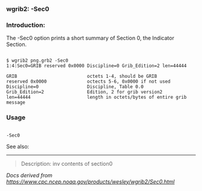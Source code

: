 
### wgrib2: -Sec0



### Introduction:



The -Sec0 option prints a short summary of Section 0, 
the Indicator Section.




```

$ wgrib2 png.grb2 -Sec0
1:4:Sec0=GRIB reserved 0x0000 Discipline=0 Grib_Edition=2 len=44444

GRIB                          octets 1-4, should be GRIB
reserved 0x0000               octects 5-6, 0x0000 if not used
Discipline=0                  Discipline, Table 0.0
Grib_Edition=2                Edition, 2 for grib version2
len=44444                     length in octets/bytes of entire grib message

```

### Usage




```

-Sec0

```


See also: 




----

>Description: inv          contents of section0

_Docs derived from <https://www.cpc.ncep.noaa.gov/products/wesley/wgrib2/Sec0.html>_